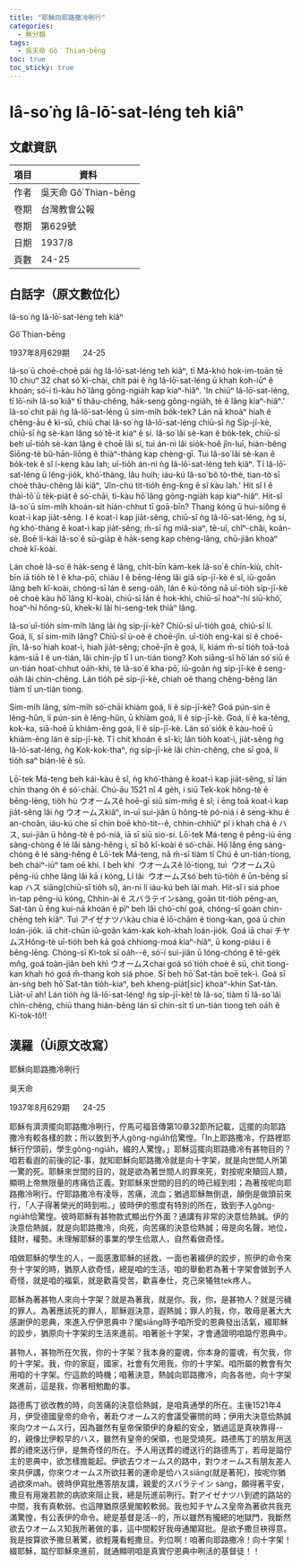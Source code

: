 ```yaml
---
title: "耶穌向耶路撒冷咧行"
categories:
  - 無分類
tags:
  - 吳天命 Gô͘ Thian-bēng
toc: true
toc_sticky: true
---
```


# Iâ-so͘ ǹg Iâ-lō͘-sat-léng teh kiâⁿ

## 文獻資訊

| 項目 | 資料 |
|---|---|
| 作者 | 吳天命 Gô͘ Thian-bēng |
| 卷期 | 台灣教會公報 |
| 卷期 | 第629號 |
| 日期 | 1937/8 |
| 頁數 | 24-25 |

## 白話字（原文數位化）

Iâ-so͘ ǹg Iâ-lō͘-sat-léng teh kiâⁿ

Gô͘ Thian-bēng

1937年8月629期      24-25

Iâ-so͘ ū choē-choē pái ǹg Iâ-lō͘-sat-léng teh kiâⁿ, tī Má-khó hok-im-toān tē 10 chiuⁿ 32 chat só͘ kì-chài, chit pái ê ǹg Iâ-lō͘-sat-léng ū khah koh-iūⁿ ê khoán; só͘-í tì-kàu hō͘ lâng gông-ngia̍h kap kiaⁿ-hiâⁿ. 'In chiūⁿ Iâ-lō͘-sat-léng, tī lō͘-nih Iâ-so͘ kiâⁿ tī thâu-chêng, ha̍k-seng gông-ngia̍h, tè ê lâng kiaⁿ-hiâⁿ.' Iâ-so͘ chit pái ǹg Iâ-lō͘-sat-léng ū sím-mi̍h bo̍k-tek? Lán nā khoàⁿ hiah ê chêng-āu ê kì-sū, chiū chai Iâ-so͘ ǹg Iâ-lō͘-sat-léng chiū-sī ǹg Si̍p-jī-kè, chiū-sī ǹg sè-kan lâng só͘ tē-it kiaⁿ ê sí. Iâ-so͘ lâi sè-kan ê bo̍k-tek, chiū-sī beh uī-tio̍h sè-kan lâng ê choē lâi sí, tuì án-ni lâi sio̍k-hoê jîn-luī, hián-bêng Siōng-tè bû-hān-liōng ê thiàⁿ-thàng kap chèng-gī. Tuì Iâ-so͘ lâi sè-kan ê bo̍k-tek ê sî í-keng kàu lah; uī-tio̍h án-ni ǹg Iâ-lō͘-sat-léng teh kiâⁿ. Tī Iâ-lō͘-sat-léng ū lêng-jio̍k, khó͘-thàng, lâu huih; iáu-kú Iâ-so͘ bô tò-thè, tian-tò sī choè thâu-chêng lâi kiâⁿ, 'Jîn-chú tit-tio̍h êng-kng ê sî kàu lah.' Hit sî I ê thài-tō͘ ū te̍k-pia̍t ê só͘-chāi, tì-kàu hō͘ lâng gông-ngia̍h kap kiaⁿ-hiâⁿ. Hit-sî Iâ-so͘ ū sím-mi̍h khoán-sit hián-chhut tī goā-bīn? Thang kóng ū hui-siông ê koat-ì kap jia̍t-sêng. I ê koat-ì kap jia̍t-sêng, chiū-sī ǹg Iâ-lō͘-sat-léng, ǹg sí, ǹg khó͘-thàng ê koat-ì kap jia̍t-sêng; m̄-sī ǹg miâ-siaⁿ, tē-uī, chîⁿ-châi, koân-sè. Boē lí-kái Iâ-so͘ ê sū-gia̍p ê ha̍k-seng kap chèng-lâng, chū-jiân khoàⁿ choè kî-koài.

Lán choè Iâ-so͘ ê ha̍k-seng ê lâng, chi̍t-bīn kám-kek Iâ-so͘ ê chín-kiù, chi̍t-bīn iā tio̍h tè I ê kha-pō͘, chiàu I ê bēng-lēng lâi giâ si̍p-jī-kè ê sî, iû-goân lâng beh kî-koài, chóng-sī lán ê seng-oa̍h, lán ê kú-tōng nā uī-tio̍h si̍p-jī-kè oē choè kàu hō͘ lâng kî-koài, chiū-sī lán ê hok-khì, chiū-sī hoaⁿ-hí siū-khó͘, hoaⁿ-hí hōng-sū, khek-kí lâi hi-seng-tek thiàⁿ lâng.

Iâ-so͘ uī-tio̍h sím-mi̍h lâng lâi ǹg si̍p-jī-kè? Chiū-sī uī-tio̍h goá, chiū-sī lí. Goá, lí, sī sím-mi̍h lâng? Chiū-sī ù-oè ê choē-jîn. uī-tio̍h eng-kai sí ê choē-jîn, Iâ-so͘ hiah koat-ì, hiah jia̍t-sêng; choē-jîn ê goá, lí, kiám m̄-sī tio̍h toā-toā kám-siā I ê un-tián, lâi chìn-ji̍p tī I un-tián tiong? Koh siāng-sî hō͘ lán só͘ siū ê un-tián hoat-chhut oa̍h-khì, tè Iâ-so͘ ê kha-pō͘, iû-goân ǹg si̍p-jī-kè ê seng-oa̍h lâi chìn-chêng. Lán tio̍h pē si̍p-jī-kè, chiah oē thang chèng-bêng lán tiàm tī un-tián tiong.

Sím-mi̍h lâng, sím-mi̍h só͘-chāi khiàm goá, lí ê si̍p-jī-kè? Goá pún-sin ê lêng-hûn, lí pún-sin ê lêng-hûn, ū khiàm goá, lí ê si̍p-jī-kè. Goá, lí ê ka-têng, kok-ka, siā-hoē ū khiàm-ēng goá, lí ê si̍p-jī-kè. Lán só͘ sio̍k ê kàu-hoē ū khiàm-ēng lán ê si̍p-jī-kè. Tī chit khoán ê sî-ki; lán tio̍h koat-ì, jia̍t-sêng ǹg Iâ-lō͘-sat-léng, ǹg Kok-kok-thaⁿ, ǹg si̍p-jī-kè lâi chìn-chêng, che sī goá, lí tio̍h saⁿ bián-lē ê sū.

Lō͘-tek Má-teng beh kái-kàu ê sî, ǹg khó͘-thàng ê koat-ì kap jia̍t-sêng, sī lán chin thang o̍h ê só͘-chāi. Chú-āu 1521 nî 4 ge̍h, i siū Tek-kok hông-tè ê bēng-lēng, tio̍h hù ウオームスê hoē-gī siū sím-mn̄g ê sî; i ēng toā koat-ì kap jia̍t-sêng lâi ǹg ウオームスkiâⁿ, in-uī sui-jiân ū hông-tè pó-niá i ê seng-khu ê an-choân, iáu-kú che sī chin boē khò-tit--ê, chhin-chhiūⁿ pí i khah chá ê ハス, sui-jiân ū hông-tè ê pó-niá, iā sī siū sio-sí. Lō͘-tek Má-teng ê pêng-iú ēng sàng-chòng ê lé lâi sàng-hêng i, sī bô kî-koài ê só͘-chāi. Hō͘ lâng ēng sàng-chòng ê lé sàng-hêng ê Lō͘-tek Má-teng, nā m̄-sī tiàm tī Chú ê un-tián-tiong, beh cháiⁿ-iūⁿ tam oē khí. I beh khì  ウオームスê lō͘-tiong, tuì  ウオームスū pêng-iú chhe lâng lâi kā i kóng, Lí lâi  ウオームスsó͘ beh tú-tio̍h ê ūn-bēng sī kap ハス siāng(chiū-sī tio̍h sí), án-ni lí iáu-kú beh lâi mah. Hit-sî i siá phoe ìn-tap pêng-iú kóng, Chhin-ài ê スバラテインsàng, goān tit-tio̍h pêng-an, Sat-tàn ū ēng kuí-nā khoán ê pīⁿ beh lâi chó͘-chí goá, chóng-sī goán chìn-chêng teh kiâⁿ. Tuì アイゼナツハkàu chia ê lō͘-chām ê tiong-kan, goá ū chin loán-jio̍k. iā chit-chūn iû-goân kám-kak koh-khah loán-jio̍k. Goá iā chai チヤムスHông-tè uī-tio̍h beh kā goá chhiong-moá kiaⁿ-hiâⁿ, ū kong-piáu i ê bēng-lēng. Chóng-sī Ki-tok sī oa̍h--ê, só͘-í sui-jiân ū lóng-chóng ê tē-ge̍k mn̂g, goá toàn-jiân beh khì ウオームスchai goá só͘ tio̍h choè ê sū, chit tiong-kan khah hó goá m̄-thang koh siá phoe. Sī beh hō͘ Sat-tàn boē tek-ì. Goá sī àn-sǹg beh hō͘ Sat-tàn tio̍h-kiaⁿ, beh kheng-pia̍t[sic] khoàⁿ-khin Sat-tàn. Lia̍t-uī ah! Lán tio̍h ǹg Iâ-lō͘-sat-léng! ǹg si̍p-jī-kè! tè Iâ-so͘, tiàm tī Iâ-so͘ lâi chìn-chêng, chiū thang hián-bêng lán sī chin-si̍t tī un-tián tiong teh oa̍h ê Ki-tok-tô͘!!

## 漢羅（Ùi原文改寫）

耶穌向耶路撒冷咧行

吳天命

1937年8月629期      24-25

耶穌有濟濟擺向耶路撒冷咧行，佇馬可福音傳第10章32節所記載，這擺的向耶路撒冷有較各樣的款；所以致到予人gông-ngia̍h佮驚惶。「In上耶路撒冷，佇路裡耶穌行佇頭前，學生gông-ngia̍h，綴的人驚惶。」耶穌這擺向耶路撒冷有甚物目的？咱若看遐的前後的記-事，就知耶穌向耶路撒冷就是向十字架，就是向世間人所第一驚的死。耶穌來世間的目的，就是欲為著世間人的罪來死，對按呢來贖回人類，顯明上帝無限量的疼痛佮正義。對耶穌來世間的目的的時已經到啦；為著按呢向耶路撒冷咧行。佇耶路撒冷有凌辱，苦痛，流血；猶過耶穌無倒退，顛倒是做頭前來行，「人子得著榮光的時到啦。」彼時伊的態度有特別的所在，致到予人gông-ngia̍h佮驚惶。彼時耶穌有甚物款式顯出佇外面？通講有非常的決意佮熱誠。伊的決意佮熱誠，就是向耶路撒冷，向死，向苦痛的決意佮熱誠；毋是向名聲，地位，錢財，權勢。未理解耶穌的事業的學生佮眾人，自然看做奇怪。

咱做耶穌的學生的人，一面感激耶穌的拯救，一面也著綴伊的跤步，照伊的命令來夯十字架的時，猶原人欲奇怪，總是咱的生活，咱的舉動若為著十字架會做到予人奇怪，就是咱的福氣，就是歡喜受苦，歡喜奉仕，克己來犧牲tek疼人。

耶穌為著甚物人來向十字架？就是為著我，就是你。我，你，是甚物人？就是污穢的罪人。為著應該死的罪人，耶穌遐決意，遐熱誠；罪人的我，你，敢毋是著大大感謝伊的恩典，來進入佇伊恩典中？閣siāng時予咱所受的恩典發出活氣，綴耶穌的跤步，猶原向十字架的生活來進前。咱著爸十字架，才會通證明咱踮佇恩典中。

甚物人，甚物所在欠我，你的十字架？我本身的靈魂，你本身的靈魂，有欠我，你的十字架。我，你的家庭，國家，社會有欠用我，你的十字架。咱所屬的教會有欠用咱的十字架。佇這款的時機；咱著決意，熱誠向耶路撒冷，向各各他，向十字架來進前，這是我，你著相勉勵的事。

路德馬丁欲改教的時，向苦痛的決意佮熱誠，是咱真通學的所在。主後1521年4月，伊受德國皇帝的命令，著赴ウオームス的會議受審問的時；伊用大決意佮熱誠來向ウオームス行，因為雖然有皇帝保領伊的身軀的安全，猶過這是真袂靠得--的，親像比伊較早的ハス，雖然有皇帝的保領，也是受燒死。路德馬丁的朋友用送葬的禮來送行伊，是無奇怪的所在。予人用送葬的禮送行的路德馬丁，若毋是踮佇主的恩典中，欲怎樣擔能起。伊欲去ウオームス的路中，對ウオームス有朋友差人來共伊講，你來ウオームス所欲拄著的運命是佮ハスsiāng(就是著死)，按呢你猶過欲來mah。彼時伊寫批應答朋友講，親愛的スバラテイン sàng，願得著平安，撒旦有用幾若款的病欲來阻止我，總是阮進前咧行。對アイゼナツハ到遮的路站的中間，我有真軟弱。也這陣猶原感覺閣較軟弱。我也知チヤムス皇帝為著欲共我充滿驚惶，有公表伊的命令。總是基督是活--的，所以雖然有攏總的地獄門，我斷然欲去ウオームス知我所著做的事，這中間較好我毋通閣寫批。是欲予撒旦袂得意。我是按算欲予撒旦著驚，欲輕蔑看輕撒旦。列位啊！咱著向耶路撒冷！向十字架！綴耶穌，踮佇耶穌來進前，就通顯明咱是真實佇恩典中咧活的基督徒！！
